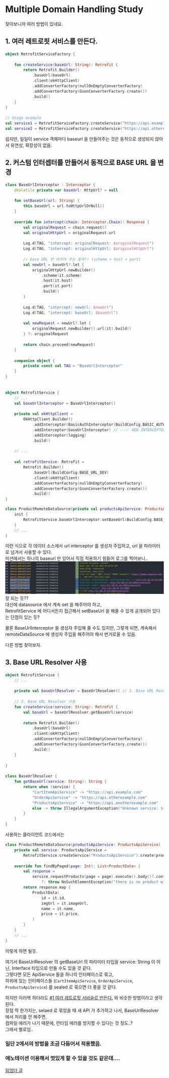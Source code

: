 
# Multiple Domain Handling Study

찾아보니까 여러 방법이 있네요.


## 1. 여러 레트로핏 서비스를 만든다.

```kotlin
object RetrofitServiceFactory {

    fun createService(baseUrl: String): Retrofit {
        return Retrofit.Builder()
            .baseUrl(baseUrl)
            .client(okHttpClient)
            .addConverterFactory(nullOnEmptyConverterFactory)
            .addConverterFactory(GsonConverterFactory.create())
            .build()
    }
}

// Usage example
val service1 = RetrofitServiceFactory.createService("https://api.example.com")
val service2 = RetrofitServiceFactory.createService("https://api.otherexample.com")

```

쉽지만, 일일이 service 객체마다 baseurl 을 만들어주는 것은 동적으로 생성되지 않아서 유연성, 확장성이 없음.  

## 2. 커스텀 인터셉터를 만들어서 동적으로 BASE URL 을 변경
```kotlin
class BaseUrlInterceptor : Interceptor {
    @Volatile private var baseUrl: HttpUrl? = null

    fun setBaseUrl(url: String) {
        this.baseUrl = url.toHttpUrlOrNull()
    }

    override fun intercept(chain: Interceptor.Chain): Response {
        val originalRequest = chain.request()
        val originalHttpUrl = originalRequest.url

        Log.d(TAG, "intercept: originalRequest: $originalRequest")
        Log.d(TAG, "intercept: originalHttpUrl: $originalHttpUrl")

        // base URL 만 바꾸어 주는 동작!! (scheme + host + port)
        val newUrl = baseUrl?.let {
            originalHttpUrl.newBuilder()
                .scheme(it.scheme)
                .host(it.host)
                .port(it.port)
                .build()
        }

        Log.d(TAG, "intercept: newUrl: $newUrl")
        Log.d(TAG, "intercept: baseUrl: $baseUrl")

        val newRequest = newUrl?.let {
            originalRequest.newBuilder().url(it).build()
        } ?: originalRequest

        return chain.proceed(newRequest)
    }

    companion object {
        private const val TAG = "BaseUrlInterceptor"
    }
}


object RetrofitService {
    // ...
    val baseUrlInterceptor = BaseUrlInterceptor()

    private val okHttpClient =
        OkHttpClient.Builder()
            .addInterceptor(BasicAuthInterceptor(BuildConfig.BASIC_AUTH_USER_DEV, BuildConfig.BASIC_AUTH_PASSWORD_DEV))
            .addInterceptor(baseUrlInterceptor) // ✅✅✅ ADD INTERCEPTOR!
            .addInterceptor(logging)
            .build()
    
    // ...
    
    val retrofitService: Retrofit =
        Retrofit.Builder()
            .baseUrl(BuildConfig.BASE_URL_DEV)
            .client(okHttpClient)
            .addConverterFactory(nullOnEmptyConverterFactory)
            .addConverterFactory(GsonConverterFactory.create())
            .build()
}

```

```kotlin
class ProductRemoteDataSource(private val productsApiService: ProductsApiService) : ProductDataSource {
    init {
        RetrofitService.baseUrlInterceptor.setBaseUrl(BuildConfig.BASE_URL_DEV) // 다른 base url 이 없어서 그냥 기거로 함.
    }
    // ...
}


```

이런 식으로 각 데이터 소스에서 url interceptor 를 생성자 주입하고, url 을 파라미터로 넘겨서 사용할 수 있다.  
미션에서는 하나의 baseurl 만 있어서 직접 적용하기 힘들어 로그를 찍어보니.. 
![2custom_interceptor](2custom_interceptor.png)
잘 되는 듯??  
대신에 datasource 에서 계속 set 을 해주어야 하고,  
RetrofitService 에 어디서든지 접근해서 setBaseUrl 을 해줄 수 있게 공개되어 있다는 단점이 있는 듯?  

물론 BaseUrlInterceptor 을 생성자 주입해 줄 수도 있지만, 그렇게 되면, 계속해서 remoteDataSource 에 생성자 주입을 해주어야 해서 번거로울 수 있음.  

다른 방법 찾아보자.  

## 3. Base URL Resolver 사용

```kotlin
object RetrofitService {
    // ...

    private val baseUrlResolver = BaseUrlResolver() // 3. Base URL Resolver 사용

    // 3. Base URL Resolver 사용
    fun createService(service: String): Retrofit {
        val baseUrl = baseUrlResolver.getBaseUrl(service)

        return Retrofit.Builder()
            .baseUrl(baseUrl)
            .client(okHttpClient)
            .addConverterFactory(nullOnEmptyConverterFactory)
            .addConverterFactory(GsonConverterFactory.create())
            .build()
    }
  
}

class BaseUrlResolver {
    fun getBaseUrl(service: String): String {
        return when (service) {
            "CartItemApiService" -> "https://api.example.com"
            "OrderApiService" -> "https://api.otherexample.com"
            "ProductsApiService" -> "https://api.anotherexample.com"
            else -> throw IllegalArgumentException("Unknown service: $service")
        }
    }
}
```

사용하는 클라이언트 코드에서는 
```kotlin
class ProductRemoteDataSource(productsApiService: ProductsApiService) : ProductDataSource {
    private val service: ProductsApiService =
        RetrofitService.createService("ProductsApiService").create(productsApiService::class.java)

    override fun findByPaged(page: Int): List<ProductData> {
        val response =
            service.requestProducts(page = page).execute().body()?.content
                ?: throw NoSuchElementException("there is no product with page: $page")
        return response.map {
            ProductData(
                id = it.id,
                imgUrl = it.imageUrl,
                name = it.name,
                price = it.price,
            )
        }
    }
    // ...
}
```
이렇게 하면 될듯.

여기서 BaseUrlResolver 의 getBaseUrl 의 파라미터 타입을 service: String 이 아닌, Interface 타입으로 만들 수도 있을 것 같다.  
그렇다면 모든 ApiService 들을 하나의 인터페이스로 묶고,  
하위에 있는 인터페이스들 (`CartItemApiService`, `OrderApiService`, `ProductsApiService`) 를 sealed 로 묶으면 더 좋을 것 같다.  

하지만 이러헥 하더라도 [#1 여러 레트로핏 서비슬르 만든다.](#1-여러-레트로핏-서비슬르-만든다) 와 비슷한 방법이라고 생각된다.  
장점 딱 한가지는, selaed 로 묶었을 때 새 API 가 추가하고 나서, BaseUrlResolver 에서 처리를 안 해주면,  
컴파일 에러가 나기 때문에, 런타임 에러를 방지할 수 있다는 것 정도..?  
그래서 별로임..  


### 일단 2에서의 방법을 조금 다듬어서 적용했음. 
### 애노테이션 이용해서 멋있게 할 수 있을 것도 같은데....
[읽었더 글](https://proandroiddev.com/dynamic-multiple-base-url-with-annotations-android-f3af03e3cd4)
